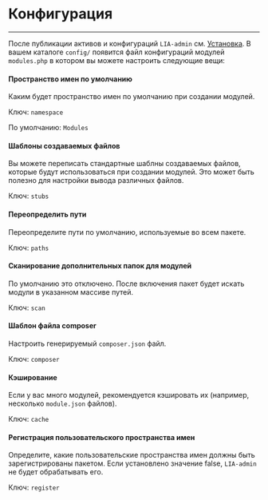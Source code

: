 # Конфигурация #
------------

После публикации активов и конфигураций `LIA-admin` см. [Установка](/ru/install.md).
В вашем каталоге `config/` появится файл конфигураций модулей `modules.php` в котором вы можете настроить следующие вещи:

#### Пространство имен по умолчанию ####
Каким будет пространство имен по умолчанию при создании модулей.

Ключ: `namespace`

По умолчанию: `Modules`

#### Шаблоны создаваемых файлов ####
Вы можете переписать стандартные шаблны создаваемых файлов, которые будут использоваться при создании модулей. Это может быть полезно для настройки вывода различных файлов.

Ключ: `stubs`

#### Переопределить пути ####
Переопределите пути по умолчанию, используемые во всем пакете.

Ключ: `paths`

#### Сканирование дополнительных папок для модулей ####
По умолчанию это отключено. После включения пакет будет искать модули в указанном массиве путей.

Ключ: `scan`

#### Шаблон файла composer ####
Настроить генерируемый `composer.json` файл.

Ключ: `composer`

#### Кэширование ####
Если у вас много модулей, рекомендуется кэшировать их (например, несколько `module.json` файлов).

Ключ: `cache`

#### Регистрация пользовательского пространства имен ####
Определите, какие пользовательские пространства имен должны быть зарегистрированы пакетом. Если установлено значение false, `LIA-admin` не будет обрабатывать его.

Ключ: `register`